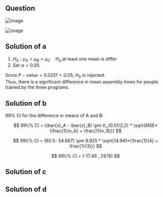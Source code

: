 ## Question

![image](https://github.com/user-attachments/assets/64e6c932-ba49-4d46-9900-e3adefd0f4cb)

![image](https://github.com/user-attachments/assets/c70cf92e-d3a0-48a0-919f-f9e806d1e0be)

## Solution of a
1. $H_0:\mu_A = \mu_B = \mu_C \quad H_a$:at least one mean is differ
2. Set $\alpha = 0.05$.

Since $P-value = 0.0251 < 0.05$, $H_0$ is rejected.  
Thus, there is a significant difference in mean assembly times for people trained by the three programs.

## Solution of b
99% CI for the difference in means of A and B:

$$
99\\% CI = (\bar{x}_A - \bar{x}_B) \pm t\_{0.01/2;2} * \sqrt{MSE*(\frac{1}{n_A} + \frac{1}{n_B})}
$$

$$
99\\% CI = (60.5- 54.667) \pm 9.925 * \sqrt{14.941*(\frac{1}{4} + \frac{1}{3})}
$$

$$
99\\% CI = (-17.49 , 29.15)
$$

## Solution of c


## Solution of d
